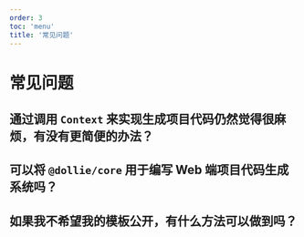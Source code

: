 ```yaml
---
order: 3
toc: 'menu'
title: '常见问题'
---
```


# 常见问题

## 通过调用 `Context` 来实现生成项目代码仍然觉得很麻烦，有没有更简便的办法？

## 可以将 `@dollie/core` 用于编写 Web 端项目代码生成系统吗？

## 如果我不希望我的模板公开，有什么方法可以做到吗？
